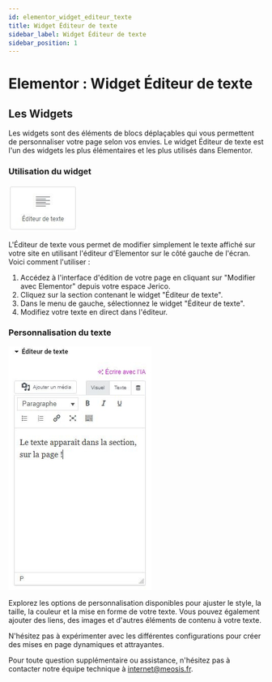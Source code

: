 ```yaml
---
id: elementor_widget_editeur_texte
title: Widget Éditeur de texte
sidebar_label: Widget Éditeur de texte
sidebar_position: 1
---
```


# Elementor : Widget Éditeur de texte

## Les Widgets

Les widgets sont des éléments de blocs déplaçables qui vous permettent de personnaliser votre page selon vos envies. Le widget Éditeur de texte est l'un des widgets les plus élémentaires et les plus utilisés dans Elementor.

### Utilisation du widget

![texte](./img/36.jpg)

L'Éditeur de texte vous permet de modifier simplement le texte affiché sur votre site en utilisant l'éditeur d'Elementor sur le côté gauche de l'écran. Voici comment l'utiliser :

1. Accédez à l'interface d'édition de votre page en cliquant sur "Modifier avec Elementor" depuis votre espace Jerico.
2. Cliquez sur la section contenant le widget "Éditeur de texte".
3. Dans le menu de gauche, sélectionnez le widget "Éditeur de texte".
4. Modifiez votre texte en direct dans l'éditeur.

### Personnalisation du texte

![texte](./img/35.jpg)

Explorez les options de personnalisation disponibles pour ajuster le style, la taille, la couleur et la mise en forme de votre texte. Vous pouvez également ajouter des liens, des images et d'autres éléments de contenu à votre texte.

N'hésitez pas à expérimenter avec les différentes configurations pour créer des mises en page dynamiques et attrayantes.

Pour toute question supplémentaire ou assistance, n'hésitez pas à contacter notre équipe technique à internet@meosis.fr.
